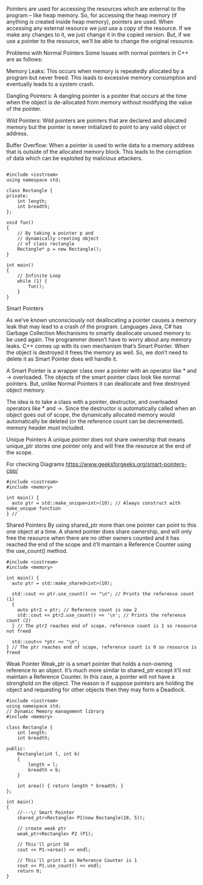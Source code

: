 ﻿Pointers are used for accessing the resources which are external to the program – like heap memory. So, for accessing the heap memory (if anything is created inside heap memory), pointers are used. When accessing any external resource we just use a copy of the resource. If we make any changes to it, we just change it in the copied version. But, if we use a pointer to the resource, we’ll be able to change the original resource.

Problems with Normal Pointers
Some Issues with normal pointers in C++ are as follows:

Memory Leaks: This occurs when memory is repeatedly allocated by a program but never freed. This leads to excessive memory consumption and eventually leads to a system crash.

 Dangling Pointers: A dangling pointer is a pointer that occurs at the time when the object is de-allocated from memory without modifying the value of the pointer.
 
 Wild Pointers: Wild pointers are pointers that are declared and allocated memory but the pointer is never initialized to point to any valid object or address.
  
 Buffer Overflow: When a pointer is used to write data to a memory address that is outside of the allocated memory block. This leads to the corruption of data which can be exploited by malicious attackers.

```

#include <iostream>
using namespace std;
 
class Rectangle {
private:
    int length;
    int breadth;
};
 
void fun()
{
    // By taking a pointer p and
    // dynamically creating object
    // of class rectangle
    Rectangle* p = new Rectangle();
}
 
int main()
{
    // Infinite Loop
    while (1) {
        fun();
    }
}
```

Smart Pointers

As we’ve known unconsciously not deallocating a pointer causes a memory leak that may lead to a crash of the program. Languages Java, C# has Garbage Collection Mechanisms to smartly deallocate unused memory to be used again. The programmer doesn’t have to worry about any memory leaks. C++ comes up with its own mechanism that’s Smart Pointer. When the object is destroyed it frees the memory as well. So, we don’t need to delete it as Smart Pointer does will handle it.

A Smart Pointer is a wrapper class over a pointer with an operator like * and -> overloaded. The objects of the smart pointer class look like normal pointers. But, unlike Normal Pointers it can deallocate and free destroyed object memory.

The idea is to take a class with a pointer, destructor, and overloaded operators like * and ->. Since the destructor is automatically called when an object goes out of scope, the dynamically allocated memory would automatically be deleted (or the reference count can be decremented).
memory header must included.

Unique Pointers
A unique pointer does not share ownership that means unique_ptr stores one pointer only and will free the resource at the end of the scope.


For checking Diagrams
https://www.geeksforgeeks.org/smart-pointers-cpp/ 

```
#include <iostream>
#include <memory>

int main() {
  auto ptr = std::make_unique<int>(10); // Always construct with make_unique function
} //
```

Shared Pointers
By using shared_ptr more than one pointer can point to this one object at a time. A shared pointer does share ownership, and will only free the resource when there are no other owners counted and it has reached the end of the scope and it’ll maintain a Reference Counter using the use_count() method.
```
#include <iostream>
#include <memory>

int main() {
  auto ptr = std::make_shared<int>(10);

  std::cout << ptr.use_count() << "\n"; // Prints the reference count (1)
  {
    auto ptr2 = ptr; // Reference count is now 2
    std::cout << ptr2.use_count() << '\n'; // Prints the reference count (2)
  } // The ptr2 reaches end of scope, reference count is 1 so resource not freed

  std::cout<< *ptr << "\n";
} // The ptr reaches end of scope, reference count is 0 so resource is freed
```

Weak Pointer
Weak_ptr is a smart pointer that holds a non-owning reference to an object. It’s much more similar to shared_ptr except it’ll not maintain a Reference Counter. In this case, a pointer will not have a stronghold on the object. The reason is if suppose pointers are holding the object and requesting for other objects then they may form a Deadlock. 


```
#include <iostream>
using namespace std;
// Dynamic Memory management library
#include <memory>
 
class Rectangle {
    int length;
    int breadth;
 
public:
    Rectangle(int l, int b)
    {
        length = l;
        breadth = b;
    }
 
    int area() { return length * breadth; }
};
 
int main()
{
    //---\/ Smart Pointer
    shared_ptr<Rectangle> P1(new Rectangle(10, 5));
   
    // create weak ptr
    weak_ptr<Rectangle> P2 (P1);
   
    // This'll print 50
    cout << P1->area() << endl;
 
    // This'll print 1 as Reference Counter is 1
    cout << P1.use_count() << endl;
    return 0;
}
```

